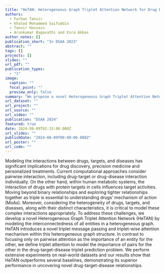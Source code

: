 ```yaml
---
title: "HeTAN: Heterogeneous Graph Triplet Attention Network for Drug Repurposing"
authors:
  - Farhan Tanvir
  - Khaled Mohammed Saifuddin
  - Tanvir Hossain
  - Arunkumar Bagavathi and Esra Akbas
author_notes: []
publication_short: "In DSAA 2023"
abstract: ""
tags: []
projects: []
slides: ""
url_pdf: ""
publication_types:
  - "1"
image:
  caption: ""
  focal_point: ""
  preview_only: false
summary: "We propose a novel Heterogeneous Graph Triplet Attention Network (HeTAN). HeTAN leverages the power of heterogeneous graphs, representing diverse entities and their interactions, and employs a novel triplet attention mechanism to capture higher-order interactions within the drug-target-disease triplets. We capture higher-order interactions between drug, target, and disease through a triplet-wise attention mechanism. This gives us a more comprehensive understanding of drug MoAs and can accelerate drug repurposing for personalized medicine. While it is defined for drugs, targets, and diseases triplets, it is a generic model that can be applied to other triplets."
url_dataset: ""
url_project: ""
url_source: ""
url_video: ""
publication: "DSAA 2024"
featured: true
date: 2024-08-09T02:33:00.000Z
url_slides: ""
publishDate: "2024-08-09T00:00:00.000Z"
url_poster: ""
url_code: ""
---
```

Modeling the interactions between drugs, targets, and diseases has significant implications for drug discovery, precision medicine and personalized treatments. Current computational approaches consider pairwise interaction, including drug-target or drug-disease interaction individually. On the other hand, within human metabolic systems, the interaction of drugs with protein targets in cells influences target activities. Moving beyond binary relationships and exploring tighter relationships together as triple is essential to understanding drugs’ mechanism of action (MoAs). Moreover, considering the heterogeneity of drugs, targets, and diseases, along with their distinct characteristics, it is critical to model these complex interactions appropriately. To address these challenges, we develop a novel Heterogeneous Graph Triplet Attention Network (HeTAN) by modeling the interconnectedness of all entities in a heterogeneous graph. HeTAN introduces a novel triplet message passing and triplet-wise attention mechanism within this heterogeneous graph structure. In contrast to focusing only on pairwise attention as the importance of an entity for the other, we define triplet attention to model the importance of pairs for the other in the drug-target-disease triplet prediction problem. We perform extensive experiments on real-world datasets and our results show that HeTAN outperforms several baselines, demonstrating its superior performance in uncovering novel drug-target-disease relationships.
